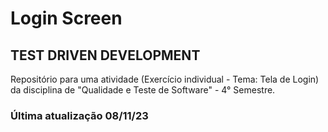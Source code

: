 # Login Screen 
## TEST DRIVEN DEVELOPMENT
Repositório para uma atividade (Exercício individual - Tema: Tela de Login) da disciplina de "Qualidade e Teste de Software" -  4° Semestre.
### Última atualização 08/11/23
